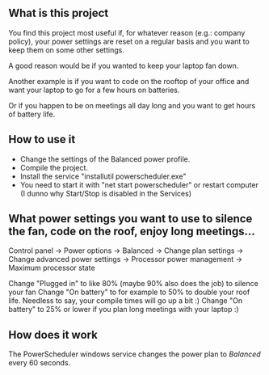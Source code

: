 ## What is this project

You find this project most useful if, for whatever reason (e.g.: company policy), your power settings are reset on a regular basis and you want to keep them on some other settings.

A good reason would be if you wanted to keep your laptop fan down.

Another example is if you want to code on the rooftop of your office and want your laptop to go for a few hours on batteries.

Or if you happen to be on meetings all day long and you want to get hours of battery life.

## How to use it

* Change the settings of the Balanced power profile.
* Compile the project.
* Install the service "installutil powerscheduler.exe"
* You need to start it with "net start powerscheduler" or restart computer (I dunno why Start/Stop is disabled in the Services)

## What power settings you want to use to silence the fan, code on the roof, enjoy long meetings...

Control panel -> Power options -> Balanced -> Change plan settings -> Change advanced power settings -> Processor power management -> Maximum processor state

Change "Plugged in" to like 80% (maybe 90% also does the job) to silence your fan
Change "On battery" to for example to 50% to double your roof life. Needless to say, your compile times will go up a bit :)
Change "On battery" to 25% or lower if you plan long meetings with your laptop :)

## How does it work
The PowerScheduler windows service changes the power plan to *Balanced* every 60 seconds.